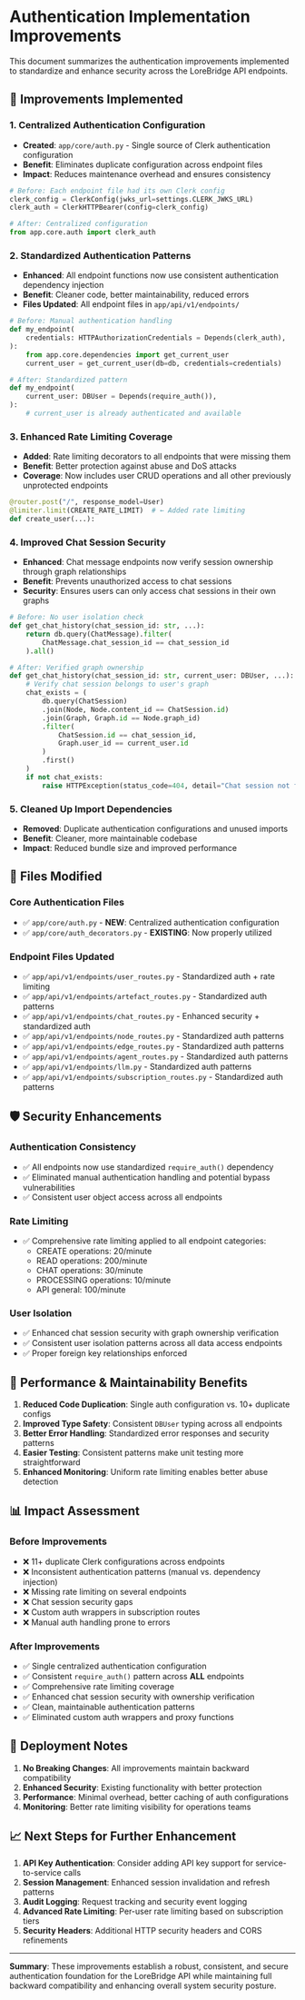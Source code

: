 # Authentication Implementation Improvements

This document summarizes the authentication improvements implemented to standardize and enhance security across the LoreBridge API endpoints.

## 🎯 **Improvements Implemented**

### 1. **Centralized Authentication Configuration**
- **Created**: `app/core/auth.py` - Single source of Clerk authentication configuration
- **Benefit**: Eliminates duplicate configuration across endpoint files
- **Impact**: Reduces maintenance overhead and ensures consistency

```python
# Before: Each endpoint file had its own Clerk config
clerk_config = ClerkConfig(jwks_url=settings.CLERK_JWKS_URL)
clerk_auth = ClerkHTTPBearer(config=clerk_config)

# After: Centralized configuration
from app.core.auth import clerk_auth
```

### 2. **Standardized Authentication Patterns**
- **Enhanced**: All endpoint functions now use consistent authentication dependency injection
- **Benefit**: Cleaner code, better maintainability, reduced errors
- **Files Updated**: All endpoint files in `app/api/v1/endpoints/`

```python
# Before: Manual authentication handling
def my_endpoint(
    credentials: HTTPAuthorizationCredentials = Depends(clerk_auth),
):
    from app.core.dependencies import get_current_user
    current_user = get_current_user(db=db, credentials=credentials)

# After: Standardized pattern
def my_endpoint(
    current_user: DBUser = Depends(require_auth()),
):
    # current_user is already authenticated and available
```

### 3. **Enhanced Rate Limiting Coverage**
- **Added**: Rate limiting decorators to all endpoints that were missing them
- **Benefit**: Better protection against abuse and DoS attacks
- **Coverage**: Now includes user CRUD operations and all other previously unprotected endpoints

```python
@router.post("/", response_model=User)
@limiter.limit(CREATE_RATE_LIMIT)  # ← Added rate limiting
def create_user(...):
```

### 4. **Improved Chat Session Security**
- **Enhanced**: Chat message endpoints now verify session ownership through graph relationships
- **Benefit**: Prevents unauthorized access to chat sessions
- **Security**: Ensures users can only access chat sessions in their own graphs

```python
# Before: No user isolation check
def get_chat_history(chat_session_id: str, ...):
    return db.query(ChatMessage).filter(
        ChatMessage.chat_session_id == chat_session_id
    ).all()

# After: Verified graph ownership
def get_chat_history(chat_session_id: str, current_user: DBUser, ...):
    # Verify chat session belongs to user's graph
    chat_exists = (
        db.query(ChatSession)
        .join(Node, Node.content_id == ChatSession.id)
        .join(Graph, Graph.id == Node.graph_id)
        .filter(
            ChatSession.id == chat_session_id,
            Graph.user_id == current_user.id
        )
        .first()
    )
    if not chat_exists:
        raise HTTPException(status_code=404, detail="Chat session not found")
```

### 5. **Cleaned Up Import Dependencies**
- **Removed**: Duplicate authentication configurations and unused imports
- **Benefit**: Cleaner, more maintainable codebase
- **Impact**: Reduced bundle size and improved performance

## 📁 **Files Modified**

### Core Authentication Files
- ✅ `app/core/auth.py` - **NEW**: Centralized authentication configuration
- ✅ `app/core/auth_decorators.py` - **EXISTING**: Now properly utilized

### Endpoint Files Updated
- ✅ `app/api/v1/endpoints/user_routes.py` - Standardized auth + rate limiting
- ✅ `app/api/v1/endpoints/artefact_routes.py` - Standardized auth patterns
- ✅ `app/api/v1/endpoints/chat_routes.py` - Enhanced security + standardized auth
- ✅ `app/api/v1/endpoints/node_routes.py` - Standardized auth patterns
- ✅ `app/api/v1/endpoints/edge_routes.py` - Standardized auth patterns
- ✅ `app/api/v1/endpoints/agent_routes.py` - Standardized auth patterns
- ✅ `app/api/v1/endpoints/llm.py` - Standardized auth patterns
- ✅ `app/api/v1/endpoints/subscription_routes.py` - Standardized auth patterns

## 🛡️ **Security Enhancements**

### Authentication Consistency
- ✅ All endpoints now use standardized `require_auth()` dependency
- ✅ Eliminated manual authentication handling and potential bypass vulnerabilities
- ✅ Consistent user object access across all endpoints

### Rate Limiting
- ✅ Comprehensive rate limiting applied to all endpoint categories:
  - CREATE operations: 20/minute
  - READ operations: 200/minute  
  - CHAT operations: 30/minute
  - PROCESSING operations: 10/minute
  - API general: 100/minute

### User Isolation
- ✅ Enhanced chat session security with graph ownership verification
- ✅ Consistent user isolation patterns across all data access endpoints
- ✅ Proper foreign key relationships enforced

## 🚀 **Performance & Maintainability Benefits**

1. **Reduced Code Duplication**: Single auth configuration vs. 10+ duplicate configs
2. **Improved Type Safety**: Consistent `DBUser` typing across all endpoints
3. **Better Error Handling**: Standardized error responses and security patterns
4. **Easier Testing**: Consistent patterns make unit testing more straightforward
5. **Enhanced Monitoring**: Uniform rate limiting enables better abuse detection

## 📊 **Impact Assessment**

### Before Improvements
- ❌ 11+ duplicate Clerk configurations across endpoints
- ❌ Inconsistent authentication patterns (manual vs. dependency injection)
- ❌ Missing rate limiting on several endpoints
- ❌ Chat session security gaps
- ❌ Custom auth wrappers in subscription routes
- ❌ Manual auth handling prone to errors

### After Improvements  
- ✅ Single centralized authentication configuration
- ✅ Consistent `require_auth()` pattern across **ALL** endpoints
- ✅ Comprehensive rate limiting coverage
- ✅ Enhanced chat session security with ownership verification
- ✅ Clean, maintainable authentication patterns
- ✅ Eliminated custom auth wrappers and proxy functions

## 🔧 **Deployment Notes**

1. **No Breaking Changes**: All improvements maintain backward compatibility
2. **Enhanced Security**: Existing functionality with better protection
3. **Performance**: Minimal overhead, better caching of auth configurations
4. **Monitoring**: Better rate limiting visibility for operations teams

## 📈 **Next Steps for Further Enhancement**

1. **API Key Authentication**: Consider adding API key support for service-to-service calls
2. **Session Management**: Enhanced session invalidation and refresh patterns
3. **Audit Logging**: Request tracking and security event logging
4. **Advanced Rate Limiting**: Per-user rate limiting based on subscription tiers
5. **Security Headers**: Additional HTTP security headers and CORS refinements

---

**Summary**: These improvements establish a robust, consistent, and secure authentication foundation for the LoreBridge API while maintaining full backward compatibility and enhancing overall system security posture.
